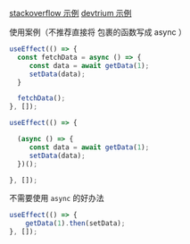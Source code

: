 [stackoverflow 示例](https://stackoverflow.com/questions/56838392/how-to-call-an-async-function-inside-a-useeffect-in-react)
[devtrium 示例](https://devtrium.com/posts/async-functions-useeffect)


使用案例（不推荐直接将 包裹的函数写成 async ）
```ts
useEffect(() => {
  const fetchData = async () => {
     const data = await getData(1);
     setData(data);
  }

  fetchData();
}, []);
```

```ts
useEffect(() => {

  (async () => {
     const data = await getData(1);
     setData(data);
  })();

}, []);
```

不需要使用 `async` 的好办法

```ts
useEffect(() => {
	getData(1).then(setData);
}, []);
```

